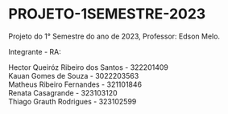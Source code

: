 # PROJETO-1SEMESTRE-2023
Projeto do 1° Semestre do ano de 2023, Professor: Edson Melo.

Integrante - RA:

Hector Queiróz Ribeiro dos Santos - 322201409<br>
Kauan Gomes de Souza - 3022203563<br>
Matheus Ribeiro Fernandes - 321101846<br>
Renata Casagrande - 323103120<br>
Thiago Grauth Rodrigues - 323102599
